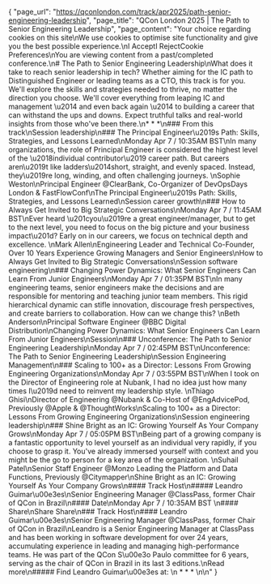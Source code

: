 {
    "page_url": "https://qconlondon.com/track/apr2025/path-senior-engineering-leadership",
    "page_title": "QCon London 2025 | The Path to Senior Engineering Leadership",
    "page_content": "Your choice regarding cookies on this site\nWe use cookies to optimise site functionality and give you the best possible experience.\nI AcceptI RejectCookie Preferences\nYou are viewing content from a past/completed conference.\n# The Path to Senior Engineering Leadership\nWhat does it take to reach senior leadership in tech? Whether aiming for the IC path to Distinguished Engineer or leading teams as a CTO, this track is for you. We'll explore the skills and strategies needed to thrive, no matter the direction you choose. We'll cover everything from leaping IC and management \u2014 and even back again \u2014 to building a career that can withstand the ups and downs. Expect truthful talks and real-world insights from those who've been there.\n* * *\n### From this track\nSession leadership\n### The Principal Engineer\u2019s Path: Skills, Strategies, and Lessons Learned\nMonday Apr 7 / 10:35AM BST\nIn many organizations, the role of Principal Engineer is considered the highest level of the \u2018individual contributor\u2019 career path. But careers aren\u2019t like ladders\u2014short, straight, and evenly spaced. Instead, they\u2019re long, winding, and often challenging journeys. \nSophie Weston\nPrincipal Engineer @ClearBank, Co-Organizer of DevOpsDays London & FastFlowConf\nThe Principal Engineer\u2019s Path: Skills, Strategies, and Lessons Learned\nSession career growth\n### How to Always Get Invited to Big Strategic Conversations\nMonday Apr 7 / 11:45AM BST\nEver heard \u201cyou\u2019re a great engineer/manager, but to get to the next level, you need to focus on the big picture and your business impact\u201d? Early on in our careers, we focus on technical depth and excellence. \nMark Allen\nEngineering Leader and Technical Co-Founder, Over 10 Years Experience Growing Managers and Senior Engineers\nHow to Always Get Invited to Big Strategic Conversations\nSession software engineering\n### Changing Power Dynamics: What Senior Engineers Can Learn From Junior Engineers\nMonday Apr 7 / 01:35PM BST\nIn many engineering teams, senior engineers make the decisions and are responsible for mentoring and teaching junior team members. This rigid hierarchical dynamic can stifle innovation, discourage fresh perspectives, and create barriers to collaboration. How can we change this? \nBeth Anderson\nPrincipal Software Engineer @BBC Digital Distribution\nChanging Power Dynamics: What Senior Engineers Can Learn From Junior Engineers\nSession\n### Unconference: The Path to Senior Engineering Leadership\nMonday Apr 7 / 02:45PM BST\nUnconference: The Path to Senior Engineering Leadership\nSession Engineering Management\n### Scaling to 100+ as a Director: Lessons From Growing Engineering Organizations\nMonday Apr 7 / 03:55PM BST\nWhen I took on the Director of Engineering role at Nubank, I had no idea just how many times I\u2019d need to reinvent my leadership style. \nThiago Ghisi\nDirector of Engineering @Nubank & Co-Host of @EngAdvicePod, Previously @Apple & @ThoughtWorks\nScaling to 100+ as a Director: Lessons From Growing Engineering Organizations\nSession engineering leadership\n### Shine Bright as an IC: Growing Yourself As Your Company Grows\nMonday Apr 7 / 05:05PM BST\nBeing part of a growing company is a fantastic opportunity to level yourself as an individual very rapidly, if you choose to grasp it. You've already immersed yourself with context and you might be the go to person for a key area of the organization. \nSuhail Patel\nSenior Staff Engineer @Monzo Leading the Platform and Data Functions, Previously @Citymapper\nShine Bright as an IC: Growing Yourself As Your Company Grows\n#### Track Host\n##### Leandro Guimar\u00e3es\nSenior Engineering Manager @ClassPass, former Chair of QCon in Brazil\n#### Date\nMonday Apr 7 / 10:35AM BST \n#### Share\nShare Share\n### Track Host\n#### Leandro Guimar\u00e3es\nSenior Engineering Manager @ClassPass, former Chair of QCon in Brazil\nLeandro is a Senior Engineering Manager at ClassPass and has been working in software development for over 24 years, accumulating experience in leading and managing high-performance teams. He was part of the QCon S\u00e3o Paulo committee for 6 years, serving as the chair of QCon in Brazil in its last 3 editions.\nRead more\n#####  Find Leandro Guimar\u00e3es at: \n  *   *   * \n\n"
}